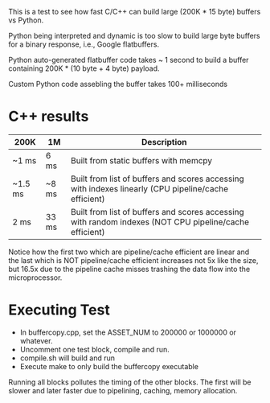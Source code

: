 This is a test to see how fast C/C++ can build large (200K * 15 byte) buffers vs Python.

Python being interpreted and dynamic is too slow to build large byte buffers for a binary response, i.e., Google flatbuffers.

Python auto-generated flatbuffer code takes ~ 1 second to build a buffer containing 200K * (10 byte + 4 byte) payload.

Custom Python code assebling the buffer takes 100+ milliseconds


# C++ results

200K   | 1M   | Description
-------|------|--------------
~1 ms  | 6 ms | Built from static buffers with memcpy
~1.5 ms|~8 ms | Built from list of buffers and scores accessing with indexes linearly (CPU pipeline/cache efficient)
2 ms   |33 ms | Built from list of buffers and scores accessing with random indexes (NOT CPU pipeline/cache efficient)

Notice how the first two which are pipeline/cache efficient are linear and the last which is NOT pipeline/cache efficient increases not 5x like the size, but 16.5x due to the pipeline cache misses trashing the data flow into the microprocessor.

# Executing Test

* In buffercopy.cpp, set the ASSET_NUM to 200000 or 1000000 or whatever.
* Uncomment one test block, compile and run.
* compile.sh will build and run
* Execute make to only build the buffercopy executable

Running all blocks pollutes the timing of the other blocks.
The first will be slower and later faster due to pipelining, caching, memory allocation.

